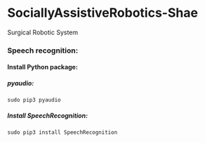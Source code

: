 # SociallyAssistiveRobotics-Shae
Surgical Robotic System


### Speech recognition:
#### Install Python package:
##### pyaudio:
	sudo pip3 pyaudio 
##### Install SpeechRecognition: 
	sudo pip3 install SpeechRecognition
